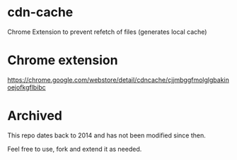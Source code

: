 # cdn-cache

Chrome Extension to prevent refetch of files (generates local cache)

# Chrome extension

https://chrome.google.com/webstore/detail/cdncache/cjjmbggfmolglgbakinoejofkgflbibc

# Archived

This repo dates back to 2014 and has not been modified since then.

Feel free to use, fork and extend it as needed.

